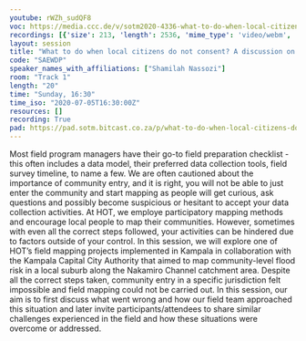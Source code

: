 ```yaml
---
youtube: rWZh_sudQF8
voc: https://media.ccc.de/v/sotm2020-4336-what-to-do-when-local-citizens-do-not-consent-a-discussion-on-how-to-navigate-difficult-field-scenarios-that-involve-local-communities-
recordings: [{'size': 213, 'length': 2536, 'mime_type': 'video/webm', 'language': 'eng', 'filename': 'sotm2020-4336-eng-What_to_do_when_local_citizens_do_not_consent_A_discussion_on_how_to_navigate_difficult_field_scenarios_that_involve_local_communities_webm-hd.webm', 'state': 'new', 'folder': 'webm-hd', 'high_quality': True, 'width': 1920, 'height': 1080, 'updated_at': '2020-07-18T01:52:18.762+02:00', 'recording_url': 'https://cdn.media.ccc.de/events/sotm/2020/webm-hd/sotm2020-4336-eng-What_to_do_when_local_citizens_do_not_consent_A_discussion_on_how_to_navigate_difficult_field_scenarios_that_involve_local_communities_webm-hd.webm', 'url': 'https://media.ccc.de/public/recordings/47591', 'event_url': 'https://media.ccc.de/public/events/1713f111-1149-56ba-b4d6-9d023896630c', 'conference_url': 'https://media.ccc.de/public/conferences/sotm2020'}, {'size': 87, 'length': 2536, 'mime_type': 'video/webm', 'language': 'eng', 'filename': 'sotm2020-4336-eng-What_to_do_when_local_citizens_do_not_consent_A_discussion_on_how_to_navigate_difficult_field_scenarios_that_involve_local_communities_webm-sd.webm', 'state': 'new', 'folder': 'webm-sd', 'high_quality': False, 'width': 720, 'height': 576, 'updated_at': '2020-07-18T01:34:57.903+02:00', 'recording_url': 'https://cdn.media.ccc.de/events/sotm/2020/webm-sd/sotm2020-4336-eng-What_to_do_when_local_citizens_do_not_consent_A_discussion_on_how_to_navigate_difficult_field_scenarios_that_involve_local_communities_webm-sd.webm', 'url': 'https://media.ccc.de/public/recordings/47583', 'event_url': 'https://media.ccc.de/public/events/1713f111-1149-56ba-b4d6-9d023896630c', 'conference_url': 'https://media.ccc.de/public/conferences/sotm2020'}, {'size': 38, 'length': 2536, 'mime_type': 'audio/mpeg', 'language': 'eng', 'filename': 'sotm2020-4336-eng-What_to_do_when_local_citizens_do_not_consent_A_discussion_on_how_to_navigate_difficult_field_scenarios_that_involve_local_communities_mp3.mp3', 'state': 'new', 'folder': 'mp3', 'high_quality': False, 'width': 0, 'height': 0, 'updated_at': '2020-07-18T01:25:06.950+02:00', 'recording_url': 'https://cdn.media.ccc.de/events/sotm/2020/mp3/sotm2020-4336-eng-What_to_do_when_local_citizens_do_not_consent_A_discussion_on_how_to_navigate_difficult_field_scenarios_that_involve_local_communities_mp3.mp3', 'url': 'https://media.ccc.de/public/recordings/47578', 'event_url': 'https://media.ccc.de/public/events/1713f111-1149-56ba-b4d6-9d023896630c', 'conference_url': 'https://media.ccc.de/public/conferences/sotm2020'}, {'size': 72, 'length': 2536, 'mime_type': 'video/mp4', 'language': 'eng', 'filename': 'sotm2020-4336-eng-What_to_do_when_local_citizens_do_not_consent_A_discussion_on_how_to_navigate_difficult_field_scenarios_that_involve_local_communities_sd.mp4', 'state': 'new', 'folder': 'h264-sd', 'high_quality': False, 'width': 720, 'height': 576, 'updated_at': '2020-07-18T01:23:31.032+02:00', 'recording_url': 'https://cdn.media.ccc.de/events/sotm/2020/h264-sd/sotm2020-4336-eng-What_to_do_when_local_citizens_do_not_consent_A_discussion_on_how_to_navigate_difficult_field_scenarios_that_involve_local_communities_sd.mp4', 'url': 'https://media.ccc.de/public/recordings/47577', 'event_url': 'https://media.ccc.de/public/events/1713f111-1149-56ba-b4d6-9d023896630c', 'conference_url': 'https://media.ccc.de/public/conferences/sotm2020'}, {'size': 192, 'length': 2536, 'mime_type': 'video/mp4', 'language': 'eng', 'filename': 'sotm2020-4336-eng-What_to_do_when_local_citizens_do_not_consent_A_discussion_on_how_to_navigate_difficult_field_scenarios_that_involve_local_communities_hd.mp4', 'state': 'new', 'folder': 'h264-hd', 'high_quality': True, 'width': 1920, 'height': 1080, 'updated_at': '2020-07-18T00:07:04.388+02:00', 'recording_url': 'https://cdn.media.ccc.de/events/sotm/2020/h264-hd/sotm2020-4336-eng-What_to_do_when_local_citizens_do_not_consent_A_discussion_on_how_to_navigate_difficult_field_scenarios_that_involve_local_communities_hd.mp4', 'url': 'https://media.ccc.de/public/recordings/47532', 'event_url': 'https://media.ccc.de/public/events/1713f111-1149-56ba-b4d6-9d023896630c', 'conference_url': 'https://media.ccc.de/public/conferences/sotm2020'}]
layout: session
title: "What to do when local citizens do not consent? A discussion on how to navigate difficult field scenarios that involve local communities."
code: "SAEWDP"
speaker_names_with_affiliations: ["Shamilah Nassozi"]
room: "Track 1"
length: "20"
time: "Sunday, 16:30"
time_iso: "2020-07-05T16:30:00Z"
resources: []
recording: True
pad: https://pad.sotm.bitcast.co.za/p/what-to-do-when-local-citizens-do-not-consent-a-di
---
```

Most field program managers have their go-to field preparation checklist - this often includes a data model, their preferred data collection tools, field survey timeline, to name a few. We are often cautioned about the importance of community entry, and it is right, you will not be able to just enter the community and start mapping as people will get curious, ask questions and possibly become suspicious or hesitant to accept your data collection activities. At HOT, we employe participatory mapping methods and encourage local people to map their communities. However, sometimes with even all the correct steps followed, your activities can be hindered due to factors outside of your control. In this session, we will explore one of HOT’s field mapping projects implemented in Kampala in collaboration with the Kampala Capital City Authority that aimed to map community-level flood risk in a local suburb along the Nakamiro Channel catchment area. Despite all the correct steps taken, community entry in a specific jurisdiction felt impossible and field mapping could not be carried out. In this session, our aim is to first discuss what went wrong and how our field team approached this situation and later invite participants/attendees to share similar challenges experienced in the field and how these situations were overcome or addressed.
